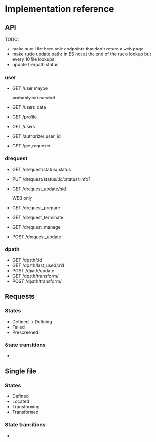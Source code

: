 # Implementation reference

## API

TODO: 
* make sure I list here only endpoints that don't return a web page.
* make rucio update paths in ES not at the end of the rucio lookup but every 10 file lookups
* update file/path status

### user

* GET /user maybe 

    probably not needed

* GET /users_data


* GET /profile
* GET /users
* GET /authorize/:user_id
* GET /get_requests

### drequest

* GET /drequest/status/:status
* PUT /drequest/status/:id/:status/:info?
* GET /drequest_update/:rid 

    WEB only

* GET /drequest_prepare
* GET /drequest_terminate
* GET /drequest_manage
* POST /drequest_update

### dpath

* GET /dpath/:id
* GET /dpath/last_used/:rid
* POST /dpath/update
* GET /dpath/transform/
* POST /dpath/transform/

## Requests 

### States 

* Defined -> Defining
* Failed
* Prescreened


### State transitions

* 

## Single file 


### States 

* Defined
* Located
* Transforming
* Transformed

### State transitions

*

